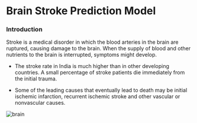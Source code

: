 # Brain Stroke Prediction Model

### Introduction 

Stroke is a medical disorder in which the blood arteries in the brain are ruptured, causing damage to the brain. When the supply of blood and other nutrients to the brain is interrupted, symptoms might develop.

* The stroke rate in India is much higher than in other developing countries. A small percentage of stroke patients die immediately from the initial trauma. 

* Some of the leading causes that eventually lead to death may be initial ischemic infarction, recurrent ischemic stroke and other vascular or nonvascular causes.

![brain](https://user-images.githubusercontent.com/110320717/208475164-14ae5886-cedf-428d-97d9-45c94574701f.jpg)
